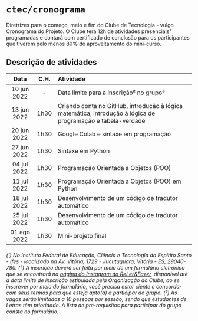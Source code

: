 # <code>ctec/cronograma</code>

Diretrizes para o começo, meio e fim do Clube de Tecnologia - vulgo Cronograma do Projeto.
O Clube terá 12h de atividades presenciais¹ programadas e contará com certificado de conclusão para os participantes que tiverem pelo menos 80% de aproveitamento do mini-curso.

## Descrição de atividades

| Data  |  C.H.  |  Atividade  |
| :---: | :---: | :--- |
|  10 jun 2022 |  -  |  Data limite para a inscrição² no grupo³ |
|  13 jun 2022 |  1h30  |  Criando conta no GitHub, introdução à lógica matemática, introdução à lógica de programação e tabela-verdade |
|  20 jun 2022 |  1h30  |  Google Colab e sintaxe em programação|
|  27 jun 2022 |  1h30  |  Sintaxe em Python |
|  04 jul 2022 |  1h30  |  Programação Orientada a Objetos (POO) |
|  11 jul 2022 |  1h30  |  Programação Orientada a Objetos (POO) em Python |
|  18 jul 2022 |  1h30  |  Desenvolvimento de um código de tradutor automático |
|  25 jul 2022 |  1h30  |  Desenvolvimento de um código de tradutor automático |
|  01 ago 2022 |  1h30  |  Mini-projeto final |

###### (¹) No Instituto Federal de Educação, Ciência e Tecnologia do Espírito Santo - Ifes - localizado na Av. Vitória, 1729 - Jucutuquara, Vitória - ES, 29040-780. (²) A inscrição deverá ser feita por meio de um formulário eletrônico que se encontrará na [página do Instagram do ReLer&Fazer](https://www.instagram.com/relerefazeres), disponível até a data limite de inscrição estipulada pela Organização do Clube; ao se inscrever por meio do formulário, você precisa estar ciente e concordar com seus termos para que esteja apto(a) a participar do grupo. (³) As vagas serão limitadas a 10 pessoas por sessão, sendo que estudantes de Letras têm prioridade. A lista de pré-requisitos para participar do grupo consta no formulário.
